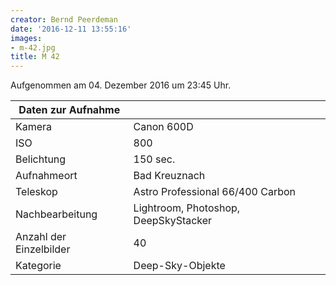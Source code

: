 ```yaml
---
creator: Bernd Peerdeman
date: '2016-12-11 13:55:16'
images:
- m-42.jpg
title: M 42
---
```

Aufgenommen am 04. Dezember 2016 um 23:45 Uhr.

| Daten zur Aufnahme | |
| - | - |
| Kamera | Canon 600D |
| ISO | 800 |
| Belichtung | 150 sec. |
| Aufnahmeort | Bad Kreuznach |
| Teleskop | Astro Professional 66/400 Carbon |
| Nachbearbeitung | Lightroom, Photoshop, DeepSkyStacker |
| Anzahl der Einzelbilder | 40 |
| Kategorie | Deep-Sky-Objekte |
